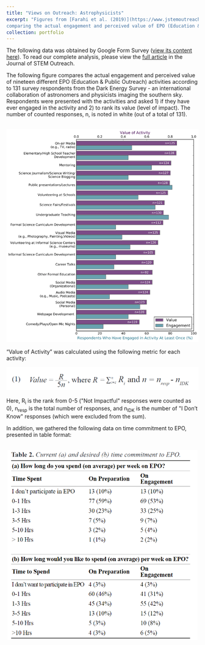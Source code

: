 ```yaml
---
title: "Views on Outreach: Astrophysicists"
excerpt: "Figures from [Farahi et al. (2019)](https://www.jstemoutreach.org/article/8981-astronomers-and-physicists-attitudes-toward-education-and-public-outreach-a-programmatic-study-of-the-dark-energy-survey)
comparing the actual engagement and perceived value of EPO (Education & Public Outreach) according to 131 Google survey respondents. Analysis & visualization done using Python notebooks and pandas. <br/><img src='/images/epo-fig2.png' width='600'>"
collection: portfolio
---
```

The following data was obtained by Google Form Survey ([view its content here](https://ckrawiec.github.io/files/wolf_supplemental.pdf')). To read our complete analysis, please view the [full article](https://www.jstemoutreach.org/article/8981-astronomers-and-physicists-attitudes-toward-education-and-public-outreach-a-programmatic-study-of-the-dark-energy-survey) in the Journal of STEM Outreach. 

The following figure compares the actual engagement and perceived value of nineteen different EPO (Education & Public Outreach) activities according to 131 survey respondents from the Dark Energy Survey - an international collaboration of astronomers and physicists imaging the southern sky. Respondents were presented with the activities and asked 1) if they have ever engaged in the activity and 2) to rank its value (level of impact). The number of counted responses, n, is noted in white (out of a total of 131).

<br/><img src='/images/epo-fig2.png'>

“Value of Activity” was calculated using the following metric for each activity:

<center>
  <img src='/images/epo-eq1.PNG'>
</center>
<br/>
Here, R<sub>i</sub> is the rank from 0-5 ("Not  Impactful" responses were counted as 0), n<sub>resp</sub> is the total number of responses,  and n<sub>IDK</sub> is the number of "I Don’t Know" responses (which were excluded from the sum).

<br/>

In addition, we gathered the following data on time commitment to EPO, presented in table format:

<center>
<br/><img src='/images/epo-table2.PNG' width='500'>
  </center>
 
